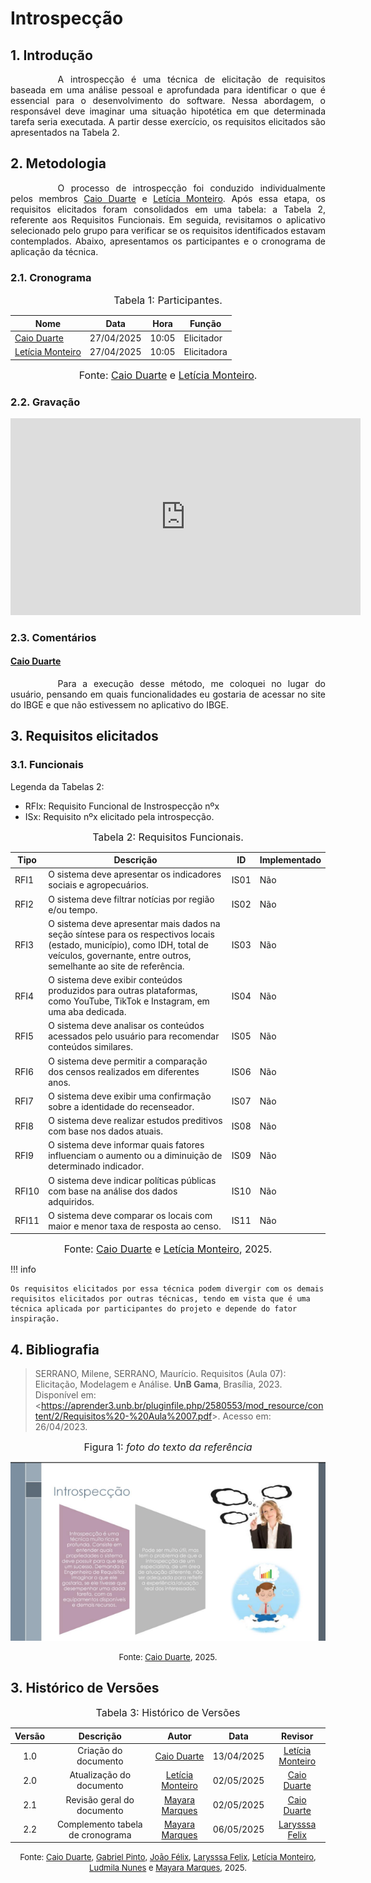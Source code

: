 # Introspecção

## 1. Introdução

<div style="text-align: justify; text-indent: 2cm;">
A introspecção é uma técnica de elicitação de requisitos baseada em uma análise pessoal e aprofundada para identificar o que é essencial para o desenvolvimento do software. Nessa abordagem, o responsável deve imaginar uma situação hipotética em que determinada tarefa seria executada. A partir desse exercício, os requisitos elicitados são apresentados na Tabela 2.
</DIV>

## 2. Metodologia

<div style="text-align: justify; text-indent: 2cm;">
O processo de introspecção foi conduzido individualmente pelos membros <a href="https://github.com/caioduart3">Caio Duarte</a> e <a href="https://github.com/LeticiaMonteiroo">Letícia Monteiro</a>. Após essa etapa, os requisitos elicitados foram consolidados em uma tabela: a Tabela 2, referente aos Requisitos Funcionais. Em seguida, revisitamos o aplicativo selecionado pelo grupo para verificar se os requisitos identificados estavam contemplados. Abaixo, apresentamos os participantes e o cronograma de aplicação da técnica.
</div>

### 2.1. Cronograma

<font size="3"><p style="text-align: center">Tabela 1: Participantes.</p></font>

<center>

| Nome                                             | Data                   |  Hora | Função | 
| ------------------------------------------------ | ------------------------ | -------------- | --------| 
| [Caio Duarte](https://github.com/caioduart3)   |  27/04/2025|  10:05 | Elicitador | 
| [Letícia Monteiro](https://github.com/LeticiaMonteiroo) |  27/04/2025| 10:05   | Elicitadora | 

</center>

<font size="3"><p style="text-align: center">Fonte: [Caio Duarte](https://github.com/caioduart3) e [Letícia Monteiro](https://github.com/LeticiaMonteiroo).</p></font>

### 2.2. Gravação

<div style="text-align: center;">
  <iframe width="560" height="315" src="https://www.youtube.com/embed/uVI6QWSWdYs" frameborder="0" allowfullscreen></iframe>
</div>



### 2.3. Comentários

#### [Caio Duarte](https://github.com/caioduart3)

<div style="text-align: justify; text-indent: 2cm;">
Para a execução desse método, me coloquei no lugar do usuário, pensando em quais funcionalidades eu gostaria de acessar no site do IBGE e que não estivessem no aplicativo do IBGE.
</div>

## 3. Requisitos elicitados

### 3.1. Funcionais

Legenda da Tabelas 2:

- RFIx: Requisito Funcional de Instrospecção nºx
- ISx: Requisito nºx elicitado pela introspecção.

<font size="3"><p style="text-align: center">Tabela 2: Requisitos Funcionais.</p></font>

<center>

| <a id= "anchor_I" style = "visibility: hidden;"></a> Tipo | Descrição                                                                                                     | ID   | Implementado |
| ---- | ------------------------------------------------------------------------------------------------------------- | ---- | ------------- |
| RFI1 | O sistema deve apresentar os indicadores sociais e agropecuários.                                             | IS01 | Não           |
| RFI2 | O sistema deve filtrar notícias por região e/ou tempo.                                                       | IS02 | Não           |
| RFI3 | O sistema deve apresentar mais dados na seção síntese para os respectivos locais (estado, município), como IDH, total de veículos, governante, entre outros, semelhante ao site de referência. | IS03 | Não           |
| RFI4 | O sistema deve exibir conteúdos produzidos para outras plataformas, como YouTube, TikTok e Instagram, em uma aba dedicada. | IS04 | Não           |
| RFI5 | O sistema deve analisar os conteúdos acessados pelo usuário para recomendar conteúdos similares.             | IS05 | Não           |
| RFI6 | O sistema deve permitir a comparação dos censos realizados em diferentes anos.                               | IS06 | Não           |
| RFI7 | O sistema deve exibir uma confirmação sobre a identidade do recenseador.                                     | IS07 | Não           |
| RFI8 | O sistema deve realizar estudos preditivos com base nos dados atuais.                                        | IS08 | Não           |
| RFI9 | O sistema deve informar quais fatores influenciam o aumento ou a diminuição de determinado indicador.        | IS09 | Não           |
| RFI10 | O sistema deve indicar políticas públicas com base na análise dos dados adquiridos.                          | IS10 | Não           |
| RFI11 | O sistema deve comparar os locais com maior e menor taxa de resposta ao censo.                               | IS11 | Não           |

</center>

<font size="3"><p style="text-align: center">Fonte: [Caio Duarte](https://github.com/caioduart3) e [Letícia Monteiro](https://github.com/LeticiaMonteiroo), 2025.</p></font>


!!! info

    Os requisitos elicitados por essa técnica podem divergir com os demais requisitos elicitados por outras técnicas, tendo em vista que é uma técnica aplicada por participantes do projeto e depende do fator inspiração.

## 4. Bibliografia

> SERRANO, Milene, SERRANO, Maurício. Requisitos (Aula 07): Elicitação, Modelagem e Análise. **UnB Gama**, Brasília, 2023. Disponível em: <<https://aprender3.unb.br/pluginfile.php/2580553/mod_resource/content/2/Requisitos%20-%20Aula%2007.pdf>>. Acesso em: 26/04/2023.

<font size="3"><p style="text-align: center">Figura 1: <i>foto do texto da referência</i></p></font>

![alt text](./../../assets/images/fonte-introspeccao.png)

<font size="2"><p style="text-align: center">Fonte: [Caio Duarte](https://github.com/caioduart3), 2025.</p></font>

## 3. Histórico de Versões
<font size="3"><p style="text-align: center">Tabela 3: Histórico de Versões</p></font> 

| Versão |Descrição     |Autor                                       |Data    |Revisor|
|:-:     | :-:          | :-:                                        | :-:        |:-:|
|1.0   |Criação do documento|[Caio Duarte](https://github.com/caioduart3)| 13/04/2025 |  [Letícia Monteiro](https://github.com/LeticiaMonteiroo) |
|2.0   |Atualização do documento|[Letícia Monteiro](https://github.com/LeticiaMonteiroo)| 02/05/2025 |  [Caio Duarte](https://github.com/caioduart3) |
|2.1   |Revisão geral do documento|[Mayara Marques](https://github.com/maymarquee)| 02/05/2025 |  [Caio Duarte](https://github.com/caioduart3) |
|2.2   |Complemento tabela de cronograma|[Mayara Marques](https://github.com/maymarquee)| 06/05/2025 |  [Larysssa Felix](https://github.com/felixlaryssa) |

<font size="2"><p style="text-align: center">Fonte: [Caio Duarte](https://github.com/caioduart3), [Gabriel Pinto](https://github.com/GabrielSPinto), [João Félix](https://github.com/joaofmoreiraa), [Larysssa Felix](https://github.com/felixlaryssa), [Letícia Monteiro](https://github.com/LeticiaMonteiroo), [Ludmila Nunes](https://github.com/ludmilaaysha) e [Mayara Marques](https://github.com/maymarquee), 2025.</p></font> 